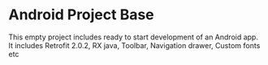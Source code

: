 # Android Project Base
This empty project includes ready to start development of an Android app. It includes Retrofit 2.0.2, RX java, Toolbar, Navigation drawer, Custom fonts etc

